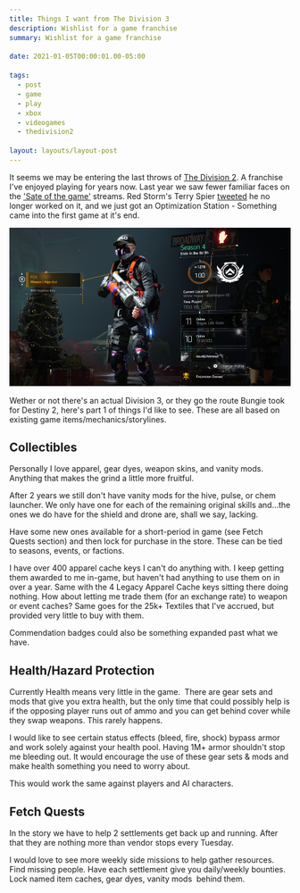 ```yaml
---
title: Things I want from The Division 3
description: Wishlist for a game franchise
summary: Wishlist for a game franchise

date: 2021-01-05T00:00:01.00-05:00

tags:
  - post
  - game
  - play
  - xbox
  - videogames
  - thedivision2

layout: layouts/layout-post
---
```

It seems we may be entering the last throws of [The Division 2](https://www.ubisoft.com/en-us/game/the-division/the-division-2 "Ubisoft site for the game"). A franchise I've enjoyed playing for years now. Last year we saw fewer familiar faces on the ['Sate of the game'](https://youtu.be/1iqVx69gEtg "December edition on YouTube") streams. Red Storm's Terry Spier [tweeted](https://twitter.com/The_Spier/status/1250061470827765764 "post on Twitter") he no longer worked on it, and we just got an Optimization Station - Something came into the first game at it's end.

<p><img class="img-border" src="/img/2021-01-04-division2-character.png" alt="screenshot of my character in The Division 2"></p>

Wether or not there's an actual Division 3, or they go the route Bungie took for Destiny 2, here's part 1 of things I'd like to see. These are all based on existing game items/mechanics/storylines.

## Collectibles

Personally I love apparel, gear dyes, weapon skins, and vanity mods. Anything that makes the grind a little more fruitful.

After 2 years we still don't have vanity mods for the hive, pulse, or chem launcher. We only have one for each of the remaining original skills and...the ones we do have for the shield and drone are, shall we say, lacking.

Have some new ones available for a short-period in game (see Fetch Quests section) and then lock for purchase in the store. These can be tied to seasons, events, or factions.

I have over 400 apparel cache keys I can't do anything with. I keep getting them awarded to me in-game, but haven't had anything to use them on in over a year. Same with the 4 Legacy Apparel Cache keys sitting there doing nothing.  How about letting me trade them (for an exchange rate) to weapon or event caches? Same goes for the 25k+ Textiles that I've accrued, but provided very little to buy with them.

Commendation badges could also be something expanded past what we have. 

## Health/Hazard Protection

Currently Health means very little in the game.  There are gear sets and mods that give you extra health, but the only time that could possibly help is if the opposing player runs out of ammo and you can get behind cover while they swap weapons. This rarely happens.

I would like to see certain status effects (bleed, fire, shock) bypass armor and work solely against your health pool. Having 1M+ armor shouldn't stop me bleeding out. It would encourage the use of these gear sets & mods and make health something you need to worry about.

This would work the same against players and AI characters.

## Fetch Quests

In the story we have to help 2 settlements get back up and running. After that they are nothing more than vendor stops every Tuesday.

I would love to see more weekly side missions to help gather resources. Find missing people. Have each settlement give you daily/weekly bounties. Lock named item caches, gear dyes, vanity mods  behind them.

